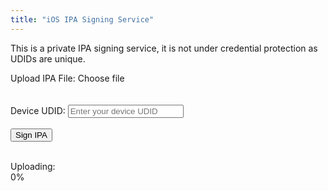 ```yaml
---
title: "iOS IPA Signing Service"
---
```


This is a private IPA signing service, it is not under credential protection as UDIDs are unique.

<form id="signForm">
  <div class="custom-file-container">
    <label for="ipaFile" style="white-space: nowrap;">Upload IPA File:</label>
    <input type="file" id="ipaFile" name="file" accept=".ipa" style="display: none;">
    <label for="ipaFile" id="ipaFileLabel" class="custom-file-label">Choose file</label>
  </div>
  <br><br>
  <label for="udid">Device UDID:</label>
  <input type="password" id="udid" name="udid" placeholder="Enter your device UDID" required autocomplete="current-password" class="form-input">
  <br><br>
  <button type="submit" class="text-button">Sign IPA</button>
</form>

<br>
<div class="loader" id="loader"></div>
    
<div class="progress-container" id="progressContainer">
  <label for="progressFill">Uploading:</label>
  <div class="custom-progress-bar">
    <div class="custom-progress-fill" id="progressFill"></div>
  </div>
  <span id="progressPercent">0%</span>
</div>
  
<div id="message" class="message"></div>

<script src="https://cdnjs.cloudflare.com/ajax/libs/qrcodejs/1.0.0/qrcode.min.js"></script>
<script>
  const form = document.getElementById('signForm');
  const messageDiv = document.getElementById('message');
  const loader = document.getElementById('loader');
  const progressContainer = document.getElementById('progressContainer');
  const progressFill = document.getElementById('progressFill');
  const progressPercent = document.getElementById('progressPercent');
        
  let currentProgress = 0;
  let targetProgress = 0;
        
  const isAppleDevice = () => {
    return /iPhone|iPad|iPod|AppleWatch|Vision/i.test(navigator.userAgent);
  };
        
  document.getElementById("ipaFile").addEventListener("change", function(event) {
    if (event.target.files.length > 0) {
      document.getElementById("ipaFileLabel").textContent = event.target.files[0].name;
    }
  });
        
  form.addEventListener('submit', function (e) {
    e.preventDefault();
    messageDiv.style.display = 'none';
    loader.style.display = 'block';
    progressContainer.style.display = 'block';
    progressFill.style.width = '0%';
    progressPercent.textContent = '0%';
    messageDiv.innerHTML = '';
    currentProgress = 0;
    targetProgress = 0;
            
    const formData = new FormData(form);
    const xhr = new XMLHttpRequest();
            
    xhr.open('POST', 'https://iosign.emy.sh/sign', true);
            
    xhr.upload.addEventListener('progress', (event) => {
      if (event.lengthComputable) {
        if (event.loaded === event.total) {
          progressContainer.style.display = 'none';
          messageDiv.classList.remove('error', 'success');
          messageDiv.classList.add('success');
          messageDiv.innerHTML = `
            <strong>IPA signing is in progress. Please wait...</strong>
          `;
          messageDiv.style.display = 'block';
        } else {
          targetProgress = Math.round((event.loaded / event.total) * 100);
          animateProgress();
        }
      } else {
        console.log('Progress not computable');
      }
    });
            
    xhr.onreadystatechange = function () {
      if (xhr.readyState === XMLHttpRequest.DONE) {
        console.log('Upload completed');
        loader.style.display = 'none';
        progressContainer.style.display = 'none';
        
        if (xhr.status === 200) {
          const result = JSON.parse(xhr.responseText);
          messageDiv.classList.add('success');

          messageDiv.innerHTML = `
            <strong>${result.message}</strong>
            <div class="links">
              <a href="${result.ipa_url}" target="_blank">Download Signed IPA</a>
              <br>
              <a href="${result.ota_url}" target="_blank">Download OTA Plist</a>
            </div>
            <br>
          `;
          
          if (isAppleDevice()) {
            messageDiv.innerHTML += `
              <a href="${result.install_url}" class="install-button">Install on Device</a>
            `;
          } else {
            var qrSize = Math.floor(window.innerWidth * 0.15);
            messageDiv.innerHTML += `
              <strong>Scan this QR code with the iOS Camera app to install the IPA</strong>
              <br><br>
              <div id="qrCode" style="width: ${qrSize}px; height: ${qrSize}px;"></div>
            `;
            
            new QRCode(document.getElementById("qrCode"), {
              text: result.install_url,
              width: qrSize,
              height: qrSize,
              colorDark: "#000000",
              colorLight: "#ffffff",
              correctLevel: QRCode.CorrectLevel.M
            });
          }
          
          messageDiv.style.display = 'block';
        } else {
          const result = JSON.parse(xhr.responseText);
          messageDiv.classList.add('error');
          messageDiv.textContent = result.message || 'An error occurred while processing your request.';
          messageDiv.style.display = 'block';
        }
      }
    };
            
    xhr.onerror = function () {
      console.log('Network error occurred');
      loader.style.display = 'none';
      progressContainer.style.display = 'none';
      messageDiv.classList.add('error');
      messageDiv.textContent = 'A network error occurred. Please try again later.';
      messageDiv.style.display = 'block';
    };
            
    xhr.send(formData);
  });
        
  function animateProgress() {
    if (currentProgress < targetProgress) {
      currentProgress++;
      progressFill.style.width = `${currentProgress}%`;
      progressPercent.textContent = `${currentProgress}%`;
      requestAnimationFrame(animateProgress);
    }
  }
</script>
